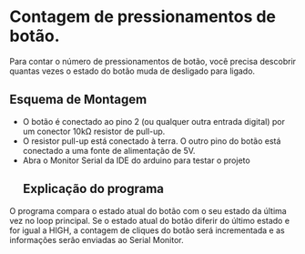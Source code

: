 # Contagem de pressionamentos de botão.
Para contar o número de pressionamentos de botão, você precisa descobrir quantas vezes o estado do botão muda de desligado para ligado.

## Esquema de Montagem

* O botão é conectado ao pino 2 (ou qualquer outra entrada digital) por um conector 10kΩ resistor de pull-up. 
* O resistor pull-up está conectado à terra. O outro pino do botão está conectado a uma fonte de alimentação de 5V.
* Abra o Monitor Serial da IDE do arduino para testar o projeto
  ## Explicação do programa
O programa compara o estado atual do botão com o seu estado da última vez no loop principal. Se o estado atual do botão diferir do último estado e for igual a HIGH, a contagem de cliques do botão será incrementada e as informações serão enviadas ao Serial Monitor.
